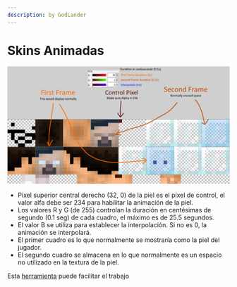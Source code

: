 ```yaml
---
description: by GodLander
---
```


# Skins Animadas

![](<../.gitbook/assets/image (3).png>)



* Píxel superior central derecho (32, 0) de la piel es el píxel de control, el valor alfa debe ser 234 para habilitar la animación de la piel.&#x20;
* Los valores R y G (de 255) controlan la duración en centésimas de segundo (0.1 seg) de cada cuadro, el máximo es de 25.5 segundos.&#x20;
* El valor B se utiliza para establecer la interpolación. Si no es 0, la animación se interpolará.&#x20;
* El primer cuadro es lo que normalmente se mostraría como la piel del jugador.&#x20;
* El segundo cuadro se almacena en lo que normalmente es un espacio no utilizado en la textura de la piel.

Esta [herramienta](https://jsfiddle.net/Godlander/5sen7Lw1/137/) puede facilitar el trabajo

